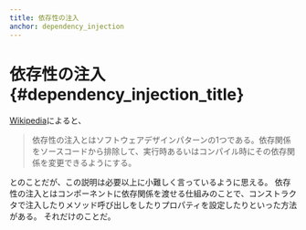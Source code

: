 ```yaml
---
title: 依存性の注入
anchor: dependency_injection
---
```


# 依存性の注入 {#dependency_injection_title}

[Wikipedia](https://wikipedia.org/wiki/Dependency_injection)によると、

> 依存性の注入とはソフトウェアデザインパターンの1つである。依存関係をソースコードから排除して、実行時あるいはコンパイル時にその依存関係を変更できるようにする。

とのことだが、この説明は必要以上に小難しく言っているように思える。
依存性の注入とはコンポーネントに依存関係を渡せる仕組みのことで、コンストラクタで注入したりメソッド呼び出しをしたりプロパティを設定したりといった方法がある。
それだけのことだ。
